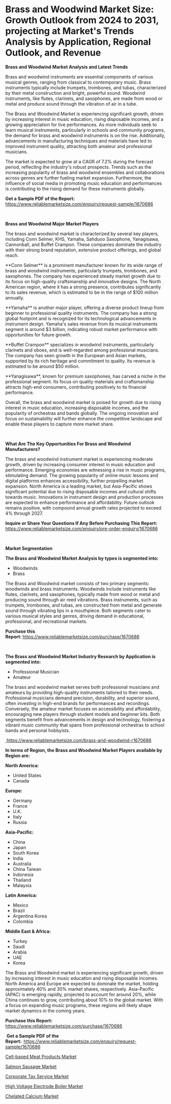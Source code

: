 <p><h1>Brass and Woodwind Market Size: Growth Outlook from 2024 to 2031, projecting at Market's Trends Analysis by Application, Regional Outlook, and Revenue</h1></p><p><strong>Brass and Woodwind Market Analysis and Latest Trends</strong></p>
<p><p>Brass and woodwind instruments are essential components of various musical genres, ranging from classical to contemporary music. Brass instruments typically include trumpets, trombones, and tubas, characterized by their metal construction and bright, powerful sound. Woodwind instruments, like flutes, clarinets, and saxophones, are made from wood or metal and produce sound through the vibration of air in a tube.</p><p>The Brass and Woodwind Market is experiencing significant growth, driven by increasing interest in music education, rising disposable incomes, and a growing appreciation for live performances. As more individuals seek to learn musical instruments, particularly in schools and community programs, the demand for brass and woodwind instruments is on the rise. Additionally, advancements in manufacturing techniques and materials have led to improved instrument quality, attracting both amateur and professional musicians. </p><p>The market is expected to grow at a CAGR of 7.2% during the forecast period, reflecting the industry's robust prospects. Trends such as the increasing popularity of brass and woodwind ensembles and collaborations across genres are further fueling market expansion. Furthermore, the influence of social media in promoting music education and performances is contributing to the rising demand for these instruments globally.</p></p>
<p><strong>Get a Sample PDF of the Report:&nbsp;</strong> <a href="https://www.reliablemarketsize.com/enquiry/request-sample/1670686?utm_campaign=1169&utm_medium=2&utm_source=Github&utm_content=ia&utm_term=09102024&utm_id=brass-and-woodwind">https://www.reliablemarketsize.com/enquiry/request-sample/1670686</a></p>
<p>&nbsp;</p>
<p><strong>Brass and Woodwind Major Market Players</strong></p>
<p><p>The brass and woodwind market is characterized by several key players, including Conn Selmer, KHS, Yamaha, Sahduoo Saxophone, Yanagisawa, Cannonball, and Buffet Crampon. These companies dominate the industry with their strong brand reputation, extensive product offerings, and global reach.</p><p>**Conn Selmer** is a prominent manufacturer known for its wide range of brass and woodwind instruments, particularly trumpets, trombones, and saxophones. The company has experienced steady market growth due to its focus on high-quality craftsmanship and innovative designs. The North American region, where it has a strong presence, contributes significantly to its sales revenue, which is estimated to be in the range of $100 million annually.</p><p>**Yamaha** is another major player, offering a diverse product lineup from beginner to professional quality instruments. The company has a strong global footprint and is recognized for its technological advancements in instrument design. Yamaha's sales revenue from its musical instruments segment is around $3 billion, indicating robust market performance with opportunities for future growth.</p><p>**Buffet Crampon** specializes in woodwind instruments, particularly clarinets and oboes, and is well-regarded among professional musicians. The company has seen growth in the European and Asian markets, supported by its rich heritage and commitment to quality. Its revenue is estimated to be around $50 million.</p><p>**Yanagisawa**, known for premium saxophones, has carved a niche in the professional segment. Its focus on quality materials and craftsmanship attracts high-end consumers, contributing positively to its financial performance.</p><p>Overall, the brass and woodwind market is poised for growth due to rising interest in music education, increasing disposable incomes, and the popularity of orchestras and bands globally. The ongoing innovation and focus on sustainability will further enhance the competitive landscape and enable these players to capture more market share.</p></p>
<p>&nbsp;</p>
<p><strong>What Are The Key Opportunities For Brass and Woodwind Manufacturers?</strong></p>
<p><p>The brass and woodwind instrument market is experiencing moderate growth, driven by increasing consumer interest in music education and performance. Emerging economies are witnessing a rise in music programs, stimulating demand. The growing popularity of online music lessons and digital platforms enhances accessibility, further propelling market expansion. North America is a leading market, but Asia-Pacific shows significant potential due to rising disposable incomes and cultural shifts towards music. Innovations in instrument design and production processes are expected to enhance performance and affordability. Future outlook remains positive, with compound annual growth rates projected to exceed 4% through 2027.</p></p>
<p><strong>Inquire or Share Your Questions If Any Before Purchasing This Report:</strong> <a href="https://www.reliablemarketsize.com/enquiry/pre-order-enquiry/1670686?utm_campaign=1169&utm_medium=2&utm_source=Github&utm_content=ia&utm_term=09102024&utm_id=brass-and-woodwind">https://www.reliablemarketsize.com/enquiry/pre-order-enquiry/1670686</a></p>
<p>&nbsp;</p>
<p><strong>Market Segmentation</strong></p>
<p><strong>The Brass and Woodwind Market Analysis by types is segmented into:</strong></p>
<p><ul><li>Woodwinds</li><li>Brass</li></ul></p>
<p><p>The Brass and Woodwind market consists of two primary segments: woodwinds and brass instruments. Woodwinds include instruments like flutes, clarinets, and saxophones, typically made from wood or metal and producing sound through air reed vibrations. Brass instruments, such as trumpets, trombones, and tubas, are constructed from metal and generate sound through vibrating lips in a mouthpiece. Both segments cater to various musical styles and genres, driving demand in educational, professional, and recreational markets.</p></p>
<p><strong>Purchase this Report:&nbsp;</strong><a href="https://www.reliablemarketsize.com/purchase/1670686?utm_campaign=1169&utm_medium=2&utm_source=Github&utm_content=ia&utm_term=09102024&utm_id=brass-and-woodwind">https://www.reliablemarketsize.com/purchase/1670686</a></p>
<p>&nbsp;</p>
<p><strong>The Brass and Woodwind Market Industry Research by Application is segmented into:</strong></p>
<p><ul><li>Professional Musician</li><li>Amateur</li></ul></p>
<p><p>The brass and woodwind market serves both professional musicians and amateurs by providing high-quality instruments tailored to their needs. Professional musicians demand precision, durability, and superior sound, often investing in high-end brands for performances and recordings. Conversely, the amateur market focuses on accessibility and affordability, encouraging new players through student models and beginner kits. Both segments benefit from advancements in design and technology, fostering a vibrant music community that spans from professional orchestras to school bands and personal hobbyists.</p></p>
<p><a href="https://www.reliablemarketsize.com/brass-and-woodwind-r1670686?utm_campaign=1169&utm_medium=2&utm_source=Github&utm_content=ia&utm_term=09102024&utm_id=brass-and-woodwind">&nbsp;https://www.reliablemarketsize.com/brass-and-woodwind-r1670686</a></p>
<p><strong>In terms of Region, the Brass and Woodwind Market Players available by Region are:</strong></p>
<p>
    <p> <strong> North America: </strong>
        <ul>
            <li>United States</li>
            <li>Canada</li>
        </ul>
        </p> 
    <p> <strong> Europe: </strong>
        <ul>
            <li>Germany</li>
            <li>France</li>
            <li>U.K.</li>
            <li>Italy</li>
            <li>Russia</li>
        </ul>
        </p> 
    <p> <strong> Asia-Pacific: </strong>
        <ul>
            <li>China</li>
            <li>Japan</li>
            <li>South Korea</li>
            <li>India</li>
            <li>Australia</li>
            <li>China Taiwan</li>
            <li>Indonesia</li>
            <li>Thailand</li>
            <li>Malaysia</li>
        </ul>
        </p> 
    <p> <strong> Latin America: </strong>
        <ul>
            <li>Mexico</li>
            <li>Brazil</li>
            <li>Argentina Korea</li>
            <li>Colombia</li>
        </ul>
        </p> 
    <p> <strong> Middle East & Africa: </strong>
        <ul>
            <li>Turkey</li>
            <li>Saudi</li>
            <li>Arabia</li>
            <li>UAE</li>
            <li>Korea</li>
        </ul>
    </p>
    </p>
<p><p>The Brass and Woodwind market is experiencing significant growth, driven by increasing interest in music education and rising disposable incomes. North America and Europe are expected to dominate the market, holding approximately 40% and 30% market shares, respectively. Asia-Pacific (APAC) is emerging rapidly, projected to account for around 20%, while China continues to grow, contributing about 10% to the global market. With a focus on expanding music programs, these regions will likely shape market dynamics in the coming years.</p></p>
<p><strong>Purchase this Report: </strong><a href="https://www.reliablemarketsize.com/purchase/1670686?utm_campaign=1169&utm_medium=2&utm_source=Github&utm_content=ia&utm_term=09102024&utm_id=brass-and-woodwind">https://www.reliablemarketsize.com/purchase/1670686</a></p>
<p>&nbsp;<strong>Get a Sample PDF of the Report:&nbsp;&nbsp;</strong><a href="https://www.reliablemarketsize.com/enquiry/request-sample/1670686?utm_campaign=1169&utm_medium=2&utm_source=Github&utm_content=ia&utm_term=09102024&utm_id=brass-and-woodwind">https://www.reliablemarketsize.com/enquiry/request-sample/1670686</a></p>
<p><strong></strong></p>
<p><p><a href="https://github.com/pizolina/Market-Research-Report-List-6/blob/main/cell-based-meat-products-market.md?utm_campaign=1169&utm_medium=2&utm_source=Github&utm_content=ia&utm_term=09102024&utm_id=brass-and-woodwind">Cell-based Meat Products Market</a></p><p><a href="https://issuu.com/reportprime-2/docs/salmon-sausage-market-size-2030.ppt_3fcf10acbb8638?utm_campaign=1169&utm_medium=2&utm_source=Github&utm_content=ia&utm_term=09102024&utm_id=brass-and-woodwind">Salmon Sausage Market</a></p><p><a href="https://www.linkedin.com/pulse/what-innovations-market-trends-shaping-corporate-tax-service-skl1f?utm_campaign=1169&utm_medium=2&utm_source=Github&utm_content=ia&utm_term=09102024&utm_id=brass-and-woodwind">Corporate Tax Service Market</a></p><p><a href="https://www.linkedin.com/pulse/investing-high-voltage-electrode-boiler-market-trends-leading-nkckf?utm_campaign=1169&utm_medium=2&utm_source=Github&utm_content=ia&utm_term=09102024&utm_id=brass-and-woodwind">High Voltage Electrode Boiler Market</a></p><p><a href="https://issuu.com/reportprime-2/docs/chelated-calcium-market-size-2030.p_fb6f7d4a0364a3?utm_campaign=1169&utm_medium=2&utm_source=Github&utm_content=ia&utm_term=09102024&utm_id=brass-and-woodwind">Chelated Calcium Market</a></p></p>
